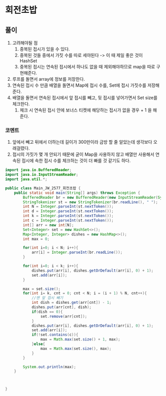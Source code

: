 # 회전초밥

## 풀이
1. 고려해야될 점
   1. 중복된 접시가 있을 수 있다.    
   2. 중복된 것들 중에서 가짓 수를 따로 세야된다
    -> 이 때 제일 좋은 것이 HashSet
   3. 중복된 접시는 연속된 접시에서 하나도 없을 때 제외해야하므로 map을 따로 구현해준다.
2. 루프를 돌면서 array에 정보를 저장한다.
3. 연속된 접시 수 만큼 배열을 돌면서 Map에 접시 수를, Set에 접시 가짓수를 저장해준다.
4. 배열을 돌면서 연속된 접시에서 앞 접시를 빼고, 뒷 접시를 넣어가면서 Set size를 체크한다.
   1. 체크 시 연속된 접시 안에 보너스 티켓에 해당하는 접시가 없을 경우 + 1 을 해준다.

### 코멘트
1. 앞에서 빼고 뒤에서 더하는데 길이가 300만이라 금방 할 줄 알았는데 생각보다 오래걸렸다.
2. 접시의 가짓가 몇 개 안되기 때문에 굳이 Map을 사용하지 않고 배열만 사용해서 연속된 접시에 속한 
    접시 수를 체크하는 것이 더 빠를 것 같기도 하다.


```java 
import java.io.BufferedReader;
import java.io.InputStreamReader;
import java.util.*;

public class Main_JW_2577_회전초밥 {
    public static void main(String[] args) throws Exception {
        BufferedReader br = new BufferedReader(new InputStreamReader(System.in));
        StringTokenizer st = new StringTokenizer(br.readLine(), " ");
        int N = Integer.parseInt(st.nextToken());
        int d = Integer.parseInt(st.nextToken());
        int k = Integer.parseInt(st.nextToken());
        int c = Integer.parseInt(st.nextToken());
        int[] arr = new int[N];
        Set<Integer> set = new HashSet<>();
        Map<Integer, Integer> dishes = new HashMap<>();
        int max = 0;

        for(int i=0; i < N; i++){
            arr[i] = Integer.parseInt(br.readLine());
        }

        for(int i=0; i < k; i++){
            dishes.put(arr[i], dishes.getOrDefault(arr[i], 0) + 1);
            set.add(arr[i]);
        }

        max = set.size();
        for(int i= k, cnt = 0; cnt < N; i = (i + 1) % N, cnt++){
            //맨 앞 접시 빼기
            int dish = dishes.get(arr[cnt]) - 1;
            dishes.put(arr[cnt], dish);
            if(dish == 0){
                set.remove(arr[cnt]);
            }
            dishes.put(arr[i], dishes.getOrDefault(arr[i], 0) + 1);
            set.add(arr[i]);
            if(!set.contains(c)){
                max = Math.max(set.size() + 1, max);
            }else{
                max = Math.max(set.size(), max);
            }
        }

        System.out.println(max);
    }



}

```